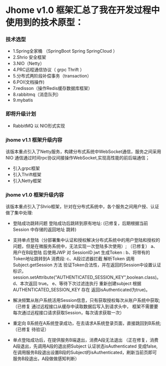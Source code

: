 # Jhome v1.0 框架汇总了我在开发过程中使用到的技术原型：

### 技术选型

*  1.Spring全家桶 （SpringBoot Spring SpringCloud ）
*  2.Shrio 安全框架
*  3.NIO（Netty）
*  4.PRC远程通信协议（ grpc  Thrift ） 
*  5.分布式两阶段补偿事务（transaction）
*  6.POI(文档操作)
*  7.redisson（操作Redis缓存数据库框架）
*  8.rabbitmq（消息队列）
*  9.mybatis

### 即将升级计划
*  RabbitMQ 以 NIO形式实现

### jhome v1.1 框架升级内容  
该版本重点引入了Netty服务，构建分布式系统中WebSocket通信，服务之间采用NIO 通信通过时间rpc协议间接操作WebSocket,实现高性能的前后端通信；

*  引入grpc框架
*  引入Thrift框架
*  引入Netty框架
 
### jhome v1.0 框架升级内容 
该版本重点引入了Shrio框架，针对在分布式系统中，各个服务之间用户授、认证做了集中处理:

*  登陆成功跳转问题 登陆成功后跳转到原有地址:  (已修复，后期根据当前Session 中存储的返回地址 跳转)
*  支持单点登陆（分部署集中认证和授权解决分布式系统中的用户登陆和授权的问题，但是在微服务系统中，无法实现一次登陆多次使用）;
    （已修复）
    a、用户在B段登陆 后使用JWP 对 SessionID jwt 生成Token :
    b、将带有的Token地址跳转到A 消费段:
    c、A段过滤器拦截 解析Token 调用Subject.getSession 方法 验证Token合法性，并在返回的Session中设置认证标识，
        session.setAttribute("AUTHENTICATED_SESSION_KEY",boolean.class)。
    d、本次返回 true。
    e、等待下次过滤连执行 重新创建subject 根据 AUTHENTICATED_SESSION_KEY 存在 返回isAuthenticated为true)。

*  解决频繁从账户系统活用Session信息，只有获取授权每次从账户系统中获取;
     （已修复 通过远程接口从缓存中读取数据后写入到请求头中， 框架不需要要每次通过远程接口请求获取Session，每次请求获取一次）

*  重定向 B系统在A系统登录成功，在去请求A系统登录页面，直接跳回到B系统;
   （已修复 待验证）
*  单点登陆成功后，在提供服务B端退出，消费A段无法退出
   （正在修复，消费A段退出，先调用A段的退出把Subject 认证状态isAuthenticated
    变成false,在调用服务B段退出设置B段的Subject的isAuthenticated，刷新当前页即可 服务B段退出，A段做做感知判断）
     




